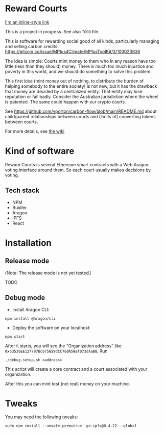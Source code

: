 # Reward Courts

[I'm an inline-style link](https://reward.portonvictor.org/)

This is a project in progress. See also `TODO` file.

This is software for rewarding social good of all kinds, particularly managing and
selling carbon credits: https://gitcoin.co/issue/MPlus4Climate/MPlusToolKit/3/100023836

The idea is simple: Courts mint money to them who in any reason have too little (less than they should) money.
There is much too much injustice and poverty in this world, and we should do something
to solve this problem.

This first idea (mint money out of nothing, to distribute the burden of helping somebody to the entire society)
is not new, but it has the drawback that money
are decided by a centralized entity. That entity may lose reputation or fail badly.
Consider the Australian jurisdiction where the wheel is patented. The same could happen
with our crypto courts.

See https://github.com/vporton/carbon-flow/blob/main/README.md about child/parent relationships between courts
and (limits of) converting tokens between courts.

For more details, see [the wiki](https://github.com/vporton/courts/wiki).

# Kind of software

Reward Courts is several Ethereum smart contracts with a Web Aragon voting interface around them.
So each court usually makes decisions by voting.

## Tech stack

* NPM
* Buidler
* Aragon
* IPFS
* React

# Installation

## Release mode

(Note: The release mode is not yet tested.)

TODO

## Debug mode

- Install Aragon CLI:

```
npm install @aragon/cli
```

- Deploy the software on your localhost:

```
npm start
```

After it starts, you will see the "Organization address" like `0x63536EE127797BC675659dCC760A59af073dAaB8`.
Run
```
./debug-setup.sh <address>
```

This script will create a core contract and a court associated with your organization.

After this you can mint test (not real) money on your machine.

# Tweaks

You may need the following tweaks:
```
sudo npm install --unsafe-perm=true  go-ipfs@0.4.22 --global
```
